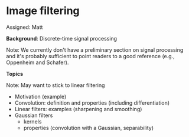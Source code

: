 # Image filtering

Assigned: Matt

**Background**: Discrete-time signal processing

Note: We currently don't have a preliminary section on signal processing and it's probably sufficient to point readers to a good reference (e.g., Oppenheim and Schafer).

**Topics**

Note: May want to stick to linear filtering

* Motivation (example)
* Convolution: definition and properties (including differentiation)
* Linear filters: examples (sharpening and smoothing)
* Gaussian filters
    * kernels
    * properties (convolution with a Gaussian, separability)
